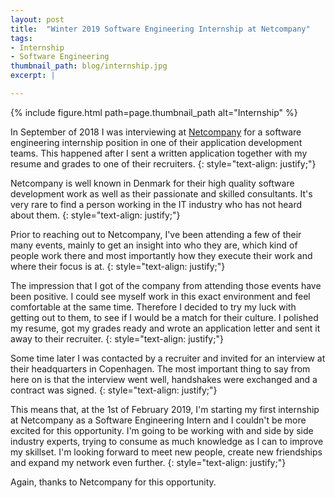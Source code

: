 ```yaml
---
layout: post
title:  "Winter 2019 Software Engineering Internship at Netcompany"
tags:
- Internship
- Software Engineering
thumbnail_path: blog/internship.jpg
excerpt: |

---
```


{% include figure.html path=page.thumbnail_path alt="Internship" %}

In September of 2018 I was interviewing at <a href="https://www.netcompany.com" target="_blank">Netcompany</a> for a software engineering internship position in one of their application development teams.
This happened after I sent a written application together with my resume and grades to one of their recruiters.
{: style="text-align: justify;"}

Netcompany is well known in Denmark for their high quality software development work as well as their passionate and skilled consultants.
It's very rare to find a person working in the IT industry who has not heard about them.
{: style="text-align: justify;"}

Prior to reaching out to Netcompany, I've been attending a few of their many events, mainly to get an insight into who they are, which kind of people work there and most importantly
how they execute their work and where their focus is at.
{: style="text-align: justify;"}

The impression that I got of the company from attending those events have been positive. I could see myself work in this exact environment and feel comfortable at the same time.
Therefore I decided to try my luck with getting out to them, to see if I would be a match for their culture. I polished my resume, got my grades ready and wrote 
an application letter and sent it away to their recruiter.
{: style="text-align: justify;"}

Some time later I was contacted by a recruiter and invited for an interview at their headquarters in Copenhagen.
The most important thing to say from here on is that the interview went well, handshakes were exchanged and a contract was signed.
{: style="text-align: justify;"}

This means that, at the 1st of February 2019, I'm starting my first internship at Netcompany as a Software Engineering Intern and I couldn't be more excited for this opportunity.
I'm going to be working with and side by side industry experts, trying to consume as much knowledge as I can to improve my skillset. I'm looking forward to meet new people, create new friendships
and expand my network even further.
{: style="text-align: justify;"}

Again, thanks to Netcompany for this opportunity.
